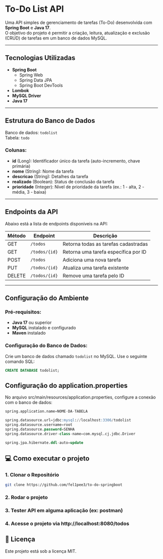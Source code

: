 # To-Do List API

Uma API simples de gerenciamento de tarefas (To-Do) desenvolvida com **Spring Boot** e **Java 17**.  
O objetivo do projeto é permitir a criação, leitura, atualização e exclusão (CRUD) de tarefas em um banco de dados MySQL.

---

## Tecnologias Utilizadas

- **Spring Boot**
  - Spring Web
  - Spring Data JPA
  - Spring Boot DevTools
- **Lombok**
- **MySQL Driver**
- **Java 17**

---

## Estrutura do Banco de Dados

Banco de dados: `todolist`  
Tabela: `todo`

### Colunas:
- **id** (Long): Identificador único da tarefa (auto-incremento, chave primária)
- **nome** (String): Nome da tarefa
- **descricao** (String): Detalhes da tarefa
- **realizado** (Boolean): Status de conclusão da tarefa
- **prioridade** (Integer): Nível de prioridade da tarefa (ex.: 1 - alta, 2 - média, 3 - baixa)

---

## Endpoints da API

Abaixo está a lista de endpoints disponíveis na API:

| Método | Endpoint         | Descrição                                |
|--------|------------------|------------------------------------------|
| GET    | `/todos`         | Retorna todas as tarefas cadastradas     |
| GET    | `/todos/{id}`    | Retorna uma tarefa específica por ID     |
| POST   | `/todos`         | Adiciona uma nova tarefa                |
| PUT    | `/todos/{id}`    | Atualiza uma tarefa existente            |
| DELETE | `/todos/{id}`    | Remove uma tarefa pelo ID                |

---

## Configuração do Ambiente

### Pré-requisitos:
- **Java 17** ou superior
- **MySQL** instalado e configurado
- **Maven** instalado

### Configuração do Banco de Dados:

Crie um banco de dados chamado `todolist` no MySQL. Use o seguinte comando SQL:

```sql
CREATE DATABASE todolist;
```

## Configuração do application.properties

No arquivo src/main/resources/application.properties, configure a conexão com o banco de dados:

```sql
spring.application.name=NOME-DA-TABELA

spring.datasource.url=jdbc:mysql://localhost:3306/todolist
spring.datasource.username=root
spring.datasource.password=SENHA
spring.datasource.driver-class-name=com.mysql.cj.jdbc.Driver

spring.jpa.hibernate.ddl-auto=update
```

## 💻 **Como executar o projeto**

### 1. Clonar o Repositório

```bash
git clone https://github.com/fel1pee3/to-do-springboot
```

### 2. Rodar o projeto
### 3. Tester API em alguma aplicação (ex: postman)
### 4. Acesse o projeto via http://localhost:8080/todos

## 📄  **Licença**

Este projeto está sob a licença MIT.
